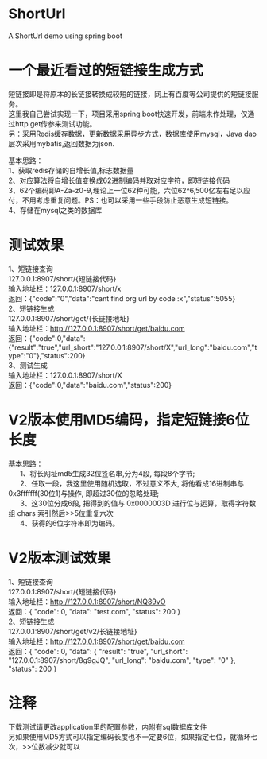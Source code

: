 # ShortUrl
A ShortUrl demo using spring boot



# 一个最近看过的短链接生成方式

短链接即是将原本的长链接转换成较短的链接，网上有百度等公司提供的短链接服务。<br>
这里我自己尝试实现一下，项目采用spring boot快速开发，前端未作处理，仅通过http get传参来测试功能。<br>
另：采用Redis缓存数据，更新数据采用异步方式，数据库使用mysql，Java dao层次采用mybatis,返回数据为json.<br>

基本思路：<br>
    1、获取redis存储的自增长值,标志数据量<br>
    2、对应算法将自增长值变换成62进制编码并取对应字符，即短链接代码<br>
    3、62个编码即A-Za-z0-9,理论上一位62种可能，六位62^6,500亿左右足以应付，不用考虑重复问题。PS：也可以采用一些手段防止恶意生成短链接。<br>
    4、存储在mysql之类的数据库<br>
    
    
# 测试效果
1、短链接查询<br>
  127.0.0.1:8907/short/{短链接代码}<br>
  输入地址栏：127.0.0.1:8907/short/x  <br>
  返回：{"code":"0","data":"cant find org url by code :x","status":5055}<br>
2、短链接生成<br>
  127.0.0.1:8907/short/get/{长链接地址}<br>
  输入地址栏：http://127.0.0.1:8907/short/get/baidu.com<br>
  返回：{"code":0,"data":{"result":"true","url_short":"127.0.0.1:8907/short/X","url_long":"baidu.com","type":"0"},"status":200}<br>
3、测试生成<br>
  输入地址栏：127.0.0.1:8907/short/X  <br>
  返回：{"code":0,"data":"baidu.com","status":200}<br>

#  V2版本使用MD5编码，指定短链接6位长度
基本思路：<br>
        1、将长网址md5生成32位签名串,分为4段, 每段8个字节;<br>
        2、任取一段，我这里使用随机选取，不过意义不大, 将他看成16进制串与0x3fffffff(30位1)与操作, 即超过30位的忽略处理;<br>
        3、这30位分成6段, 把得到的值与 0x0000003D 进行位与运算，取得字符数组 chars 索引然后>>5位重复六次<br>
        4、获得的6位字符串即为编码。<br>


#  V2版本测试效果
1、短链接查询<br>
  127.0.0.1:8907/short/{短链接代码}<br>
  输入地址栏：http://127.0.0.1:8907/short/NQ89vO  <br>
  返回：{
  "code": 0,
  "data": "test.com",
  "status": 200
}<br>
2、短链接生成<br>
  127.0.0.1:8907/short/get/v2/长链接地址}<br>
  输入地址栏：http://127.0.0.1:8907/short/get/baidu.com<br>
  返回：{
  "code": 0,
  "data": {
    "result": "true",
    "url_short": "127.0.0.1:8907/short/8g9gJQ",
    "url_long": "baidu.com",
    "type": "0"
  },
  "status": 200
}<br>

# 注释

下载测试请更改application里的配置参数，内附有sql数据库文件<br>
另如果使用MD5方式可以指定编码长度也不一定要6位，如果指定七位，就循环七次，>>位数减少就可以

